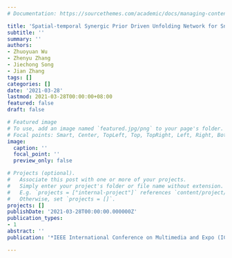 ```yaml
---
# Documentation: https://sourcethemes.com/academic/docs/managing-content/

title: 'Spatial-temporal Synergic Prior Driven Unfolding Network for Snapshot Compressive Imaging'
subtitle: ''
summary: ''
authors:
- Zhuoyuan Wu
- Zhenyu Zhang
- Jiechong Song
- Jian Zhang
tags: []
categories: []
date: '2021-03-28'
lastmod: 2021-03-28T00:00:00+08:00
featured: false
draft: false

# Featured image
# To use, add an image named `featured.jpg/png` to your page's folder.
# Focal points: Smart, Center, TopLeft, Top, TopRight, Left, Right, BottomLeft, Bottom, BottomRight.
image:
  caption: ''
  focal_point: ''
  preview_only: false

# Projects (optional).
#   Associate this post with one or more of your projects.
#   Simply enter your project's folder or file name without extension.
#   E.g. `projects = ["internal-project"]` references `content/project/deep-learning/index.md`.
#   Otherwise, set `projects = []`.
projects: []
publishDate: '2021-03-28T00:00:00.000000Z'
publication_types:
- 1
abstract: ''
publication: '*IEEE International Conference on Multimedia and Expo (ICME)*'

---
```

